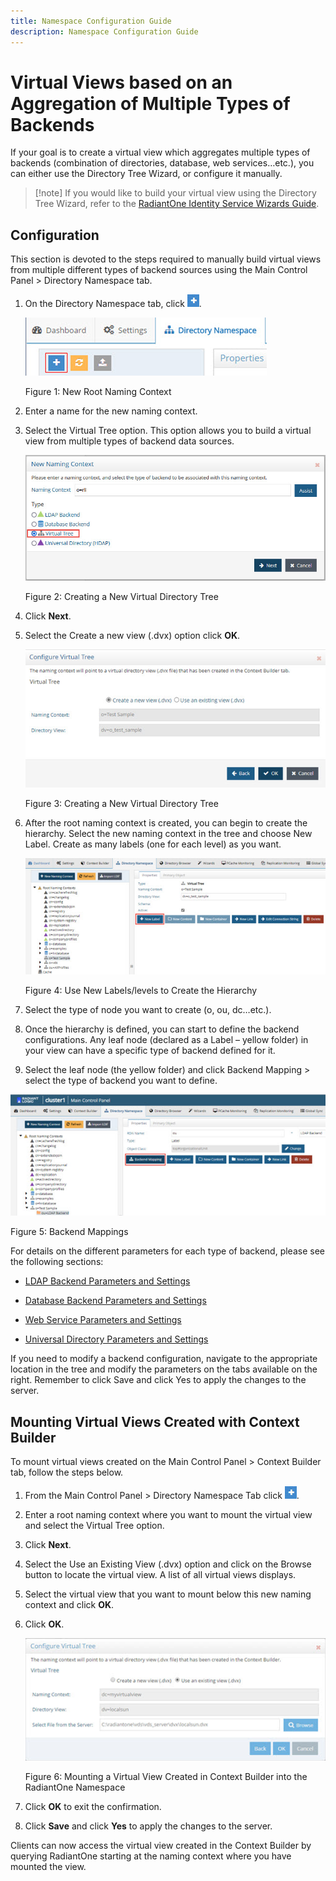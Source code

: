 ```yaml
---
title: Namespace Configuration Guide
description: Namespace Configuration Guide
---
```


# Virtual Views based on an Aggregation of Multiple Types of Backends

If your goal is to create a virtual view which aggregates multiple types of backends (combination of directories, database, web services…etc.), you can either use the Directory Tree Wizard, or configure it manually.

>[!note] If you would like to build your virtual view using the Directory Tree Wizard, refer to the [RadiantOne Identity Service Wizards Guide](/identity-service-wizards-guide/01-overview).

## Configuration

This section is devoted to the steps required to manually build virtual views from multiple different types of backend sources using the Main Control Panel > Directory Namespace tab.

1.	On the Directory Namespace tab, click ![An image showing ](Media/plus-sign.jpg).

    ![An image showing ](Media/Image6.1.jpg)
 
    Figure 1: New Root Naming Context

2.	Enter a name for the new naming context. 

3.	Select the Virtual Tree option. This option allows you to build a virtual view from multiple types of backend data sources.

    ![An image showing ](Media/Image6.2.jpg)
 
    Figure 2: Creating a New Virtual Directory Tree

4.	Click **Next**.
5.	Select the Create a new view (.dvx) option click **OK**.

    ![An image showing ](Media/Image6.3.jpg)
 
    Figure 3: Creating a New Virtual Directory Tree

6.	After the root naming context is created, you can begin to create the hierarchy. Select the new naming context in the tree and choose New Label. Create as many labels (one for each level) as you want. 

    ![An image showing ](Media/Image6.4.jpg)

    Figure 4: Use New Labels/levels to Create the Hierarchy

7.	Select the type of node you want to create (o, ou, dc…etc.).

8.	Once the hierarchy is defined, you can start to define the backend configurations. Any leaf node (declared as a Label – yellow folder) in your view can have a specific type of backend defined for it. 

9.	Select the leaf node (the yellow folder) and click Backend Mapping > select the type of backend you want to define.

![An image showing ](Media/Image6.5.jpg)
 
Figure 5: Backend Mappings

For details on the different parameters for each type of backend, please see the following sections:

-	[LDAP Backend Parameters and Settings](03-virtual-view-of-ldap-backends#ldap-backend-parameters-and-settings)

-	[Database Backend Parameters and Settings](04-virtual-views-of-database-backends#database-backend-parameters-and-settings)

-	[Web Service Parameters and Settings](07-virtual-vews-for-dsml-or-spml-backends#web-service-backend-parameters-and-settings)

-	[Universal Directory Parameters and Settings](05-radiantone-universal-directory#universal-directory-storage-parameters-and-settings)

If you need to modify a backend configuration, navigate to the appropriate location in the tree and modify the parameters on the tabs available on the right. Remember to click Save and click Yes to apply the changes to the server.

## Mounting Virtual Views Created with Context Builder

To mount virtual views created on the Main Control Panel > Context Builder tab, follow the steps below.

1.	From the Main Control Panel > Directory Namespace Tab click ![An image showing ](Media/plus-sign.jpg).

2.	Enter a root naming context where you want to mount the virtual view and select the Virtual Tree option.

3.	Click **Next**.

4.	Select the Use an Existing View (.dvx) option and click on the Browse button to locate the virtual view. A list of all virtual views displays.

5.	Select the virtual view that you want to mount below this new naming context and click **OK**. 

6.	Click **OK**.

    ![An image showing ](Media/Image6.6.jpg)
 
    Figure 6: Mounting a Virtual View Created in Context Builder into the RadiantOne Namespace

7.	Click **OK** to exit the confirmation.

8.	Click **Save** and click **Yes** to apply the changes to the server. 

Clients can now access the virtual view created in the Context Builder by querying RadiantOne starting at the naming context where you have mounted the view.
 
